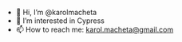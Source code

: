- 👋 Hi, I’m @karolmacheta
- 👀 I’m interested in Cypress
- 📫 How to reach me: karol.macheta@gmail.com

<!---
karolmacheta/karolmacheta is a ✨ special ✨ repository because its `README.md` (this file) appears on your GitHub profile.
You can click the Preview link to take a look at your changes.
--->

